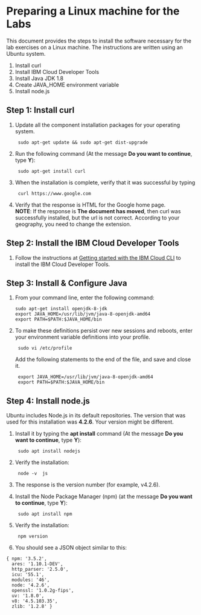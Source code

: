 # Preparing a Linux machine for the Labs
This document provides the steps to install the software necessary for the lab exercises on a Linux machine. The instructions are written using an Ubuntu system.

1. Install curl
2. Install IBM Cloud Developer Tools
3. Install Java JDK 1.8  
4. Create JAVA_HOME environment variable  
5. Install node.js  

## Step 1: Install curl

1. Update all the component installation packages for your operating system.

		sudo apt-get update && sudo apt-get dist-upgrade
		
2. Run the following command (At the message __Do you want to continue__, type __Y__):  

		sudo apt-get install curl
		
3. When the installation is complete, verify that it was successful by typing  

		curl https://www.google.com
4. Verify that the response is HTML for the Google home page.  
__NOTE__: If the response is __The document has moved__, then curl was successfully installed, but the url is not correct. According to your geography, you need to change the extension.

## Step 2: Install the IBM Cloud Developer Tools

1. Follow the instructions at [Getting started with the IBM Cloud CLI](https://cloud.ibm.com/docs/cli/index.html#overview) to install the IBM Cloud Developer Tools.

## Step 3: Install & Configure Java

1.	From your command line, enter the following command:

		sudo apt-get install openjdk-8-jdk
		export JAVA_HOME=/usr/lib/jvm/java-8-openjdk-amd64
		export PATH=$PATH:$JAVA_HOME/bin
		
2. To make these definitions persist over new sessions and reboots, enter your environment variable definitions into your profile.
   
		sudo vi /etc/profile
		
   Add the following statements to the end of the file, and save and close it.
   
		export JAVA_HOME=/usr/lib/jvm/java-8-openjdk-amd64
		export PATH=$PATH:$JAVA_HOME/bin
   
## Step 4: Install node.js
Ubuntu includes Node.js in its default repositories.  The version that was used for this installation was __4.2.6__. Your version might be different.

1. Install it by typing the __apt install__ command (At the message __Do you want to continue__, type __Y__):  

		sudo apt install nodejs
		
2. Verify the installation:  

		node -v  js
		
3. The response is the version number (for example, v4.2.6).
4. Install the Node Package Manager (npm) (at the message __Do you want to continue__, type __Y__):  

		sudo apt install npm
		
5. Verify the installation:  

		npm version
		
6. You should see a JSON object similar to this:  
```
{ npm: '3.5.2',
  ares: '1.10.1-DEV',
  http_parser: '2.5.0',
  icu: '55.1',
  modules: '46',
  node: '4.2.6',
  openssl: '1.0.2g-fips',
  uv: '1.8.0',
  v8: '4.5.103.35',
  zlib: '1.2.8' }
```
